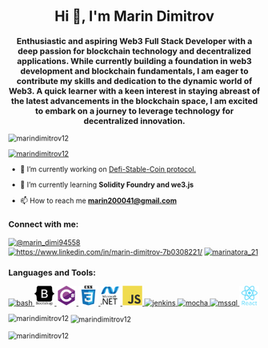<h1 align="center">Hi 👋, I'm Marin Dimitrov</h1>
<h3 align="center">Enthusiastic and aspiring Web3 Full Stack Developer with a deep passion for blockchain technology and decentralized applications. While currently building a foundation in web3 development and blockchain fundamentals, I am eager to contribute my skills and dedication to the dynamic world of Web3. A quick learner with a keen interest in staying abreast of the latest advancements in the blockchain space, I am excited to embark on a journey to leverage technology for decentralized innovation.</h3>

<p align="left"> <img src="https://komarev.com/ghpvc/?username=marindimitrov12&label=Profile%20views&color=0e75b6&style=flat" alt="marindimitrov12" /> </p>

<p align="left"> <a href="https://github.com/ryo-ma/github-profile-trophy"><img src="https://github-profile-trophy.vercel.app/?username=marindimitrov12" alt="marindimitrov12" /></a> </p>

- 🔭 I’m currently working on [Defi-Stable-Coin protocol.](https://github.com/marindimitrov12/foundry-defi-stablecoin)

- 🌱 I’m currently learning **Solidity Foundry and we3.js**

- 📫 How to reach me **marin200041@gmail.com**

<h3 align="left">Connect with me:</h3>
<p align="left">
<a href="https://twitter.com/@marin_dimi94558" target="blank"><img align="center" src="https://raw.githubusercontent.com/rahuldkjain/github-profile-readme-generator/master/src/images/icons/Social/twitter.svg" alt="@marin_dimi94558" height="30" width="40" /></a>
<a href="https://linkedin.com/in/https://www.linkedin.com/in/marin-dimitrov-7b0308221/" target="blank"><img align="center" src="https://raw.githubusercontent.com/rahuldkjain/github-profile-readme-generator/master/src/images/icons/Social/linked-in-alt.svg" alt="https://www.linkedin.com/in/marin-dimitrov-7b0308221/" height="30" width="40" /></a>
<a href="https://discord.gg/marinatora_21" target="blank"><img align="center" src="https://raw.githubusercontent.com/rahuldkjain/github-profile-readme-generator/master/src/images/icons/Social/discord.svg" alt="marinatora_21" height="30" width="40" /></a>
</p>

<h3 align="left">Languages and Tools:</h3>
<p align="left"> <a href="https://www.gnu.org/software/bash/" target="_blank" rel="noreferrer"> <img src="https://www.vectorlogo.zone/logos/gnu_bash/gnu_bash-icon.svg" alt="bash" width="40" height="40"/> </a> <a href="https://getbootstrap.com" target="_blank" rel="noreferrer"> <img src="https://raw.githubusercontent.com/devicons/devicon/master/icons/bootstrap/bootstrap-plain-wordmark.svg" alt="bootstrap" width="40" height="40"/> </a> <a href="https://www.w3schools.com/cs/" target="_blank" rel="noreferrer"> <img src="https://raw.githubusercontent.com/devicons/devicon/master/icons/csharp/csharp-original.svg" alt="csharp" width="40" height="40"/> </a> <a href="https://www.w3schools.com/css/" target="_blank" rel="noreferrer"> <img src="https://raw.githubusercontent.com/devicons/devicon/master/icons/css3/css3-original-wordmark.svg" alt="css3" width="40" height="40"/> </a> <a href="https://dotnet.microsoft.com/" target="_blank" rel="noreferrer"> <img src="https://raw.githubusercontent.com/devicons/devicon/master/icons/dot-net/dot-net-original-wordmark.svg" alt="dotnet" width="40" height="40"/> </a> <a href="https://developer.mozilla.org/en-US/docs/Web/JavaScript" target="_blank" rel="noreferrer"> <img src="https://raw.githubusercontent.com/devicons/devicon/master/icons/javascript/javascript-original.svg" alt="javascript" width="40" height="40"/> </a> <a href="https://www.jenkins.io" target="_blank" rel="noreferrer"> <img src="https://www.vectorlogo.zone/logos/jenkins/jenkins-icon.svg" alt="jenkins" width="40" height="40"/> </a> <a href="https://mochajs.org" target="_blank" rel="noreferrer"> <img src="https://www.vectorlogo.zone/logos/mochajs/mochajs-icon.svg" alt="mocha" width="40" height="40"/> </a> <a href="https://www.microsoft.com/en-us/sql-server" target="_blank" rel="noreferrer"> <img src="https://www.svgrepo.com/show/303229/microsoft-sql-server-logo.svg" alt="mssql" width="40" height="40"/> </a> <a href="https://reactjs.org/" target="_blank" rel="noreferrer"> <img src="https://raw.githubusercontent.com/devicons/devicon/master/icons/react/react-original-wordmark.svg" alt="react" width="40" height="40"/> </a> </p>

<p><img align="left" src="https://github-readme-stats.vercel.app/api/top-langs?username=marindimitrov12&show_icons=true&locale=en&layout=compact" alt="marindimitrov12" /></p>

<p>&nbsp;<img align="center" src="https://github-readme-stats.vercel.app/api?username=marindimitrov12&show_icons=true&locale=en" alt="marindimitrov12" /></p>

<p><img align="center" src="https://github-readme-streak-stats.herokuapp.com/?user=marindimitrov12&" alt="marindimitrov12" /></p>

